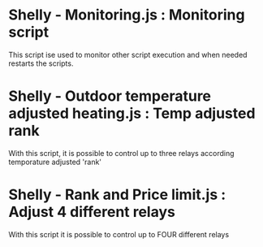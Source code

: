 Shelly - Monitoring.js : Monitoring script
===
This script ise used to monitor other script execution and when needed restarts the scripts.

Shelly - Outdoor temperature adjusted heating.js : Temp adjusted rank
===
With this script, it is possible to control up to three relays according temporature adjusted 'rank'

Shelly - Rank and Price limit.js : Adjust 4 different relays
===
With this script it is possible to control up to FOUR different relays
